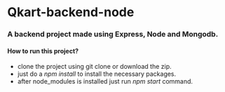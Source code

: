 # Qkart-backend-node

### A backend project made using Express, Node and Mongodb.
#### How to run this project?
- clone the project using git clone or download the zip.
- just do a *npm install* to install the necessary packages.
- after node_modules is installed just run *npm start* command.
